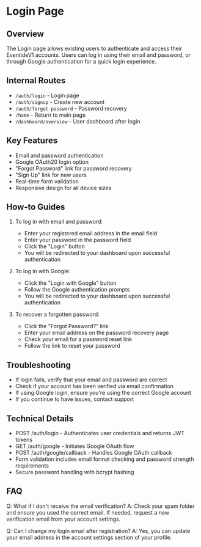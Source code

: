 # Login Page

## Overview
The Login page allows existing users to authenticate and access their EventideV1 accounts. Users can log in using their email and password, or through Google authentication for a quick login experience.

## Internal Routes
- `/auth/login` - Login page
- `/auth/signup` - Create new account
- `/auth/forgot-password` - Password recovery
- `/home` - Return to main page
- `/dashboard/overview` - User dashboard after login

## Key Features
- Email and password authentication
- Google OAuth20 login option
- "Forgot Password" link for password recovery
- "Sign Up" link for new users
- Real-time form validation
- Responsive design for all device sizes

## How-to Guides
1. To log in with email and password:
   - Enter your registered email address in the email field
   - Enter your password in the password field
   - Click the "Login" button
   - You will be redirected to your dashboard upon successful authentication

2. To log in with Google:
   - Click the "Login with Google" button
   - Follow the Google authentication prompts
   - You will be redirected to your dashboard upon successful authentication

3. To recover a forgotten password:
   - Click the "Forgot Password?" link
   - Enter your email address on the password recovery page
   - Check your email for a password reset link
   - Follow the link to reset your password

## Troubleshooting
- If login fails, verify that your email and password are correct
- Check if your account has been verified via email confirmation
- If using Google login, ensure you're using the correct Google account
- If you continue to have issues, contact support

## Technical Details
- POST /auth/login - Authenticates user credentials and returns JWT tokens
- GET /auth/google - Initiates Google OAuth flow
- POST /auth/google/callback - Handles Google OAuth callback
- Form validation includes email format checking and password strength requirements
- Secure password handling with bcrypt hashing

## FAQ
Q: What if I don't receive the email verification?
A: Check your spam folder and ensure you used the correct email. If needed, request a new verification email from your account settings.

Q: Can I change my login email after registration?
A: Yes, you can update your email address in the account settings section of your profile.